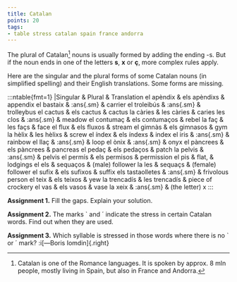 ```yaml
---
title: Catalan
points: 20
tags:
- table stress catalan spain france andorra
---
```


The plural of Catalan[^1] nouns is usually formed by adding the ending -s. But if the noun ends in one of the letters **s**, **x** or **ç**, more complex rules apply.

Here are the singular and the plural forms of some Catalan nouns (in simplified spelling) and
their English translations. Some forms are missing.

:::ntable{fmt=1}
|Singular & Plural & Translation
el apèndix & els apèndixs & appendix
el bastaix & :ans{.sm} & carrier
el troleibús & :ans{.sm} & trolleybus
el cactus & els cactus & cactus
la càries & les càries & caries
les clos & :ans{.sm} & meadow
el contumaç & els contumaços & rebel
la faç & les façs & face
el flux & els fluxos & stream
el gimnàs & els gimnasos & gym
la hèlix & les hèlixs & screw
el índex & els índexs & index
el iris & :ans{.sm} & rainbow
el llaç & :ans{.sm} & loop
el ònix & :ans{.sm} & onyx
el pàncrees & els pàncrees & pancreas
el pedaç & els pedaços & patch
la pelvis & :ans{.sm} & pelvis
el permís & els permisos & permission
el pis & flat, & lodgings
el els & sequaços & (male) follower
la les & sequaçs & (female) follower
el sufix & els sufixos & suffix
els tastaolletes & :ans{.sm} & frivolous person
el teix & els teixos & yew
la trencadís & les trencadís & piece of crockery
el vas & els vasos & vase
la xeix & :ans{.sm} & (the letter) x
:::

**Assignment 1.** Fill the gaps. Explain your solution.

**Assignment 2.** The marks ` and ´ indicate the stress in certain Catalan words. Find out when they
are used.

**Assignment 3.** Which syllable is stressed in those words where there is no ` or ´ mark?
:i[—Boris Iomdin]{.right}

[^1]: Catalan is one of the Romance languages. It is spoken by approx. 8 mln people, mostly living in Spain, but also in
France and Andorra.